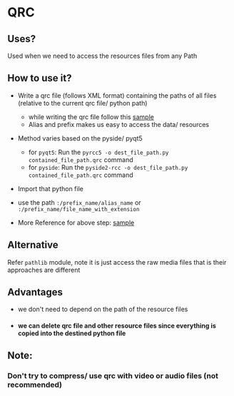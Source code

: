 # QRC

## Uses?

Used when we need to access the resources files from any Path

## How to use it?

* Write a qrc file (follows XML format) containing the paths of all files (relative to the current qrc file/ python path)
    * while writing the qrc file follow this [sample](https://github.com/RahulARanger/My_PyQt5_Book/blob/master/Handling%20Resources/QRC/note.qrc)
    * Alias and prefix makes us easy to access the data/ resources

*  Method varies based on the pyside/ pyqt5
    * for `pyqt5`: Run the `pyrcc5 -o dest_file_path.py contained_file_path.qrc` command
    * for `pyside`: Run the `pyside2-rcc -o dest_file_path.py contained_file_path.qrc` command

* Import that python file 

* use the path `:/prefix_name/alias_name` or `:/prefix_name/file_name_with_extension`
  
* More Reference for above step: [sample](https://github.com/RahulARanger/My_PyQt5_Book/blob/master/Handling%20Resources/QRC/all_in_one.py)


## Alternative

Refer `pathlib` module, note it is just access the raw media files that is their approaches are different


## Advantages

* we don't need to depend on the path of the resource files

* #### we can delete qrc file and other resource files since everything is copied into the destined python file


## Note:

### Don't try to compress/ use qrc with video or audio files (not recommended)
